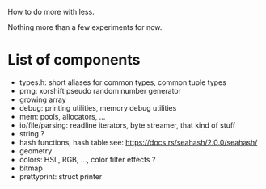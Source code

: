 How to do more with less.

Nothing more than a few experiments for now.

List of components
==================

 * types.h: short aliases for common types, common tuple types
 * prng: xorshift pseudo random number generator
 * growing array
 * debug: printing utilities, memory debug utilities
 * mem: pools, allocators, ...
 * io/file/parsing: readline iterators, byte streamer, that kind of stuff
 * string ?
 * hash functions, hash table
    see: https://docs.rs/seahash/2.0.0/seahash/
 * geometry
 * colors: HSL, RGB, ..., color filter effects ?
 * bitmap
 * prettyprint: struct printer
